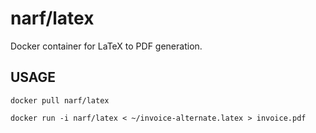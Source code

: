 # narf/latex

Docker container for LaTeX to PDF generation.

## USAGE

`docker pull narf/latex`

`docker run -i narf/latex < ~/invoice-alternate.latex > invoice.pdf`
